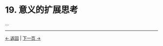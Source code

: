 # 19. 意义的扩展思考

...

---
<div class="navigation-links">
<a href="../18_信息心理主义与语言哲学/" class="nav-link prev-link">← 返回</a> | <a href="../20_术语表/" class="nav-link next-link">下一页 →</a>
</div>
